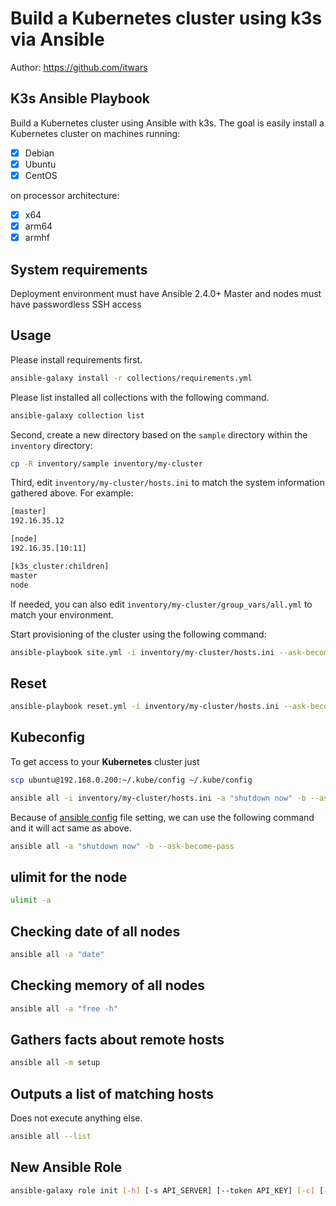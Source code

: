 # Build a Kubernetes cluster using k3s via Ansible

Author: <https://github.com/itwars>

## K3s Ansible Playbook

Build a Kubernetes cluster using Ansible with k3s. The goal is easily install a Kubernetes cluster on machines running:

- [X] Debian
- [X] Ubuntu
- [X] CentOS

on processor architecture:

- [X] x64
- [X] arm64
- [X] armhf

## System requirements

Deployment environment must have Ansible 2.4.0+
Master and nodes must have passwordless SSH access

## Usage

Please install requirements first.

```bash
ansible-galaxy install -r collections/requirements.yml
```

Please list installed all collections with the following command.

```bash
ansible-galaxy collection list
```

Second, create a new directory based on the `sample` directory within the `inventory` directory:

```bash
cp -R inventory/sample inventory/my-cluster
```

Third, edit `inventory/my-cluster/hosts.ini` to match the system information gathered above. For example:

```bash
[master]
192.16.35.12

[node]
192.16.35.[10:11]

[k3s_cluster:children]
master
node
```

If needed, you can also edit `inventory/my-cluster/group_vars/all.yml` to match your environment.

Start provisioning of the cluster using the following command:

```bash
ansible-playbook site.yml -i inventory/my-cluster/hosts.ini --ask-become-pass
```

## Reset

```bash
ansible-playbook reset.yml -i inventory/my-cluster/hosts.ini --ask-become-pass
```

## Kubeconfig

To get access to your **Kubernetes** cluster just

```bash
scp ubuntu@192.168.0.200:~/.kube/config ~/.kube/config
```

```bash
ansible all -i inventory/my-cluster/hosts.ini -a "shutdown now" -b --ask-become-pass
```

Because of [ansible config](./ansible.cfg) file setting, we can use the following command and it will act same as above.

```bash
ansible all -a "shutdown now" -b --ask-become-pass
```

## ulimit for the node

```bash
ulimit -a
```

## Checking date of all nodes

```bash
ansible all -a "date"
```

## Checking memory of all nodes

```bash
ansible all -a "free -h"
```

## Gathers facts about remote hosts

```bash
ansible all -m setup
```

## Outputs a list of matching hosts

Does not execute anything else.

```bash
ansible all --list
```

## New Ansible Role

```bash
ansible-galaxy role init [-h] [-s API_SERVER] [--token API_KEY] [-c] [--timeout TIMEOUT] [-v] [-f] [--offline] [--init-path INIT_PATH] [--role-skeleton ROLE_SKELETON] [--type ROLE_TYPE] [-e EXTRA_VARS] role_name
```
